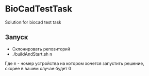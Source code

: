 # BioCadTestTask
Solution for biocad test task
## Запуск
- Склонировать репозиторий
- ./buildAndStart.sh n

Где n - номер устройства на котором хочется запустить решение, скорее в вашем случае будет 0

